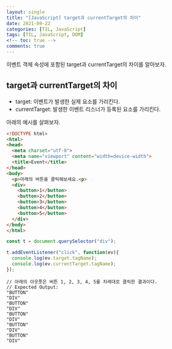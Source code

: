 ```yaml
---
layout: single
title: "[JavaScript] target과 currentTarget의 차이"
date: 2021-09-22
categories: [TIL, JavaScript]
tags: [TIL, JavaScript, DOM]
<!-- toc: true -->
comments: true
---
```



이벤트 객체 속성에 포함된 target과 currentTarget의 차이를 알아보자. 

## target과 currentTarget의 차이
- target: 이벤트가 발생한 실제 요소를 가리킨다.
- currentTarget: 발생한 이벤트 리스너가 등록된 요소를 가리킨다.

아래의 예시를 살펴보자.
```html
<!DOCTYPE html>
<html>
<head>
  <meta charset="utf-8">
  <meta name="viewport" content="width=device-width">
  <title>Event</title>
</head>
<body>
  <p>아래의 버튼을 클릭해보세요.<p>
  <div>
    <button>1</button>
    <button>2</button>
    <button>3</button>
    <button>4</button>
    <button>5</button>
  </div>
</body>
</html>
```
```javascript
const t = document.querySelector("div");

t.addEventListener("click", function(ev){
  console.log(ev.target.tagName);
  console.log(ev.currentTarget.tagName);
});
```
```
// 아래의 아웃풋은 버튼 1, 2, 3, 4, 5를 차례대로 클릭한 결과이다.
// Expected Output:
"BUTTON"
"DIV"
"BUTTON"
"DIV"
"BUTTON"
"DIV"
"BUTTON"
"DIV"
"BUTTON"
"DIV"
```
